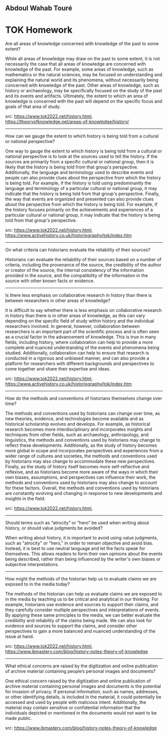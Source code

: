 ## Abdoul Wahab Touré
# TOK Homework

Are all areas of knowledge concerned with knowledge of the past to some extent?

While all areas of knowledge may draw on the past to some extent, it is not necessarily the case that all areas of knowledge are concerned with knowledge of the past. For example, some areas of knowledge, such as mathematics or the natural sciences, may be focused on understanding and explaining the natural world and its phenomena, without necessarily being concerned with knowledge of the past. Other areas of knowledge, such as history or archaeology, may be specifically focused on the study of the past and its events and artifacts. Ultimately, the extent to which an area of knowledge is concerned with the past will depend on the specific focus and goals of that area of study.

src: https://www.tok2022.net/history.html, https://theoryofknowledge.net/areas-of-knowledge/history/
***
How can we gauge the extent to which history is being told from a cultural or national perspective?

One way to gauge the extent to which history is being told from a cultural or national perspective is to look at the sources used to tell the history. If the sources are primarily from a specific cultural or national group, then it is likely that the history is being told from that group's perspective. Additionally, the language and terminology used to describe events and people can also provide clues about the perspective from which the history is being told. For example, if the history is told using predominantly the language and terminology of a particular cultural or national group, it may indicate that the history is being told from that group's perspective. Finally, the way that events are organized and presented can also provide clues about the perspective from which the history is being told. For example, if the history focuses primarily on the achievements and experiences of a particular cultural or national group, it may indicate that the history is being told from that group's perspective.

src: https://www.tok2022.net/history.html, https://www.activehistory.co.uk/historiography/tok/index.htm
***
On what criteria can historians evaluate the reliability of their sources?

Historians can evaluate the reliability of their sources based on a number of criteria, including the provenance of the source, the credibility of the author or creator of the source, the internal consistency of the information provided in the source, and the compatibility of the information in the source with other known facts or evidence.
***
Is there less emphasis on collaborative research in history than there is between researchers in other areas of knowledge?

It is difficult to say whether there is less emphasis on collaborative research in history than there is in other areas of knowledge, as this can vary depending on the specific field of study within history and the individual researchers involved. In general, however, collaboration between researchers is an important part of the scientific process and is often seen as a crucial factor in the advancement of knowledge. This is true in many fields, including history, where collaboration can help to provide a more complete and nuanced understanding of the events and phenomena being studied. Additionally, collaboration can help to ensure that research is conducted in a rigorous and unbiased manner, and can also provide a platform for researchers with different backgrounds and perspectives to come together and share their expertise and ideas.

src: https://www.tok2022.net/history.html, https://www.activehistory.co.uk/historiography/tok/index.htm
***
How do the methods and conventions of historians themselves change over time?

The methods and conventions used by historians can change over time, as new theories, evidence, and technologies become available and as historical scholarship evolves and develops. For example, as historical research becomes more interdisciplinary and incorporates insights and techniques from other fields, such as archaeology, anthropology, and linguistics, the methods and conventions used by historians may change to reflect these developments. Additionally, as the study of history becomes more global in scope and incorporates perspectives and experiences from a wider range of cultures and societies, the methods and conventions used by historians may also change to accommodate these new perspectives. Finally, as the study of history itself becomes more self-reflective and reflexive, and as historians become more aware of the ways in which their own biases, assumptions, and perspectives can influence their work, the methods and conventions used by historians may also change to account for these factors. Overall, the methods and conventions used by historians are constantly evolving and changing in response to new developments and insights in the field.

src: https://www.tok2022.net/history.html, 
***
Should terms such as “atrocity” or “hero” be used when writing about history, or should value judgments be avoided?

When writing about history, it is important to avoid using value judgments, such as "atrocity" or "hero," in order to remain objective and avoid bias. Instead, it is best to use neutral language and let the facts speak for themselves. This allows readers to form their own opinions about the events being described, rather than being influenced by the writer's own biases or subjective interpretations.
***
How might the methods of the historian help us to evaluate claims we are exposed to in the media today?

The methods of the historian can help us evaluate claims we are exposed to in the media by teaching us to be critical and analytical in our thinking. For example, historians use evidence and sources to support their claims, and they carefully consider multiple perspectives and interpretations of events. By applying these same principles to the media, we can better evaluate the credibility and reliability of the claims being made. We can also look for evidence and sources to support the claims, and consider other perspectives to gain a more balanced and nuanced understanding of the issue at hand.

src: https://www.tok2022.net/history.html, https://www.ibmastery.com/blog/history-notes-theory-of-knowledge
***
What ethical concerns are raised by the digitization and online publication of archive material containing people’s personal images and documents?

One ethical concern raised by the digitization and online publication of archive material containing personal images and documents is the potential for invasion of privacy. If personal information, such as names, addresses, or other identifying details, is included in the material, it could potentially be accessed and used by people with malicious intent. Additionally, the material may contain sensitive or confidential information that the individuals depicted or mentioned in the documents would not want to be made public.

src: https://www.ibmastery.com/blog/history-notes-theory-of-knowledge